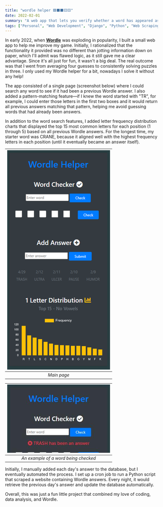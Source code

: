 ```yaml
---
title: "wordle helper 🟩⬛⬛🟨🟨"
date: 2022-02-01
summary: "A web app that lets you verify whether a word has appeared as a Wordle answer and displays letter frequency distributions for each of the five positions in Wordle words."
tags: ["Personal", "Web Development", "Django", "Python", "Web Scraping"]
---
```


In early 2022, when **[Wordle](https://www.nytimes.com/games/wordle/index.html)** was exploding in popularity, I built a small web app to help me improve my game. Initially, I rationalized that the functionality it provided was no different than jotting information down on paper, which I'll admit was flawed logic, as it still gave me a clear advantage. Since it's all just for fun, it wasn't a big deal. The real outcome was that I went from averaging four guesses to consistently solving puzzles in three. I only used my Wordle helper for a bit, nowadays I solve it without any help!

The app consisted of a single page (screenshot below) where I could search any word to see if it had been a previous Wordle answer. I also added a pattern-matching feature—if I knew the word started with "TR", for example, I could enter those letters in the first two boxes and it would return all previous answers matching that pattern, helping me avoid guessing words that had already been answers.

In addition to the word search features, I added letter frequency distribution charts that displayed the top 15 most common letters for each position (1 through 5) based on all previous Wordle answers. For the longest time, my starter word was CRANE, because it aligned well with the highest frequency letters in each position (until it eventually became an answer itself).

| ![main page](wordle-helper.png) |
| :--: |
| *Main page* |

| ![example of a word being checked](word-checker.jpg) |
| :--: |
| *An example of a word being checked* |

Initially, I manually added each day's answer to the database, but I eventually automated the process. I set up a cron job to run a Python script that scraped a website containing Wordle answers. Every night, it would retrieve the previous day's answer and update the database automatically.

Overall, this was just a fun little project that combined my love of coding, data analysis, and Wordle.